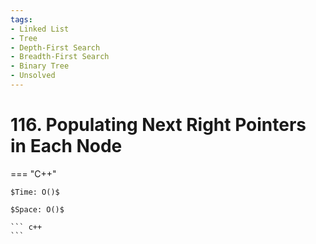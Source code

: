 ```yaml
---
tags:
- Linked List
- Tree
- Depth-First Search
- Breadth-First Search
- Binary Tree
- Unsolved
---
```



# 116. Populating Next Right Pointers in Each Node

=== "C++"

    $Time: O()$

    $Space: O()$

    ``` c++
    ```